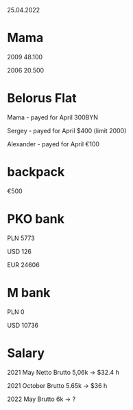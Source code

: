 
25.04.2022

# Mama 

 2009 48.100

 2006 20.500 
 
# Belorus Flat
 Mama - payed for April 300BYN

 Sergey - payed for April $400 (limit 2000)
 
 Alexander - payed for April €100 

# backpack

€500
 
# PKO bank
 
 PLN 5773 
 
 USD 126
 
 EUR 24606
 
# M bank

PLN 0

USD 10736

# Salary 

2021 May Netto Brutto 5,06k -> $32.4 h

2021 October Brutto 5.65k -> $36 h

2022 May Brutto 6k -> ?




